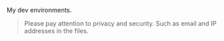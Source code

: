 My dev environments.

> Please pay attention to privacy and security.
> Such as email and IP addresses in the files.